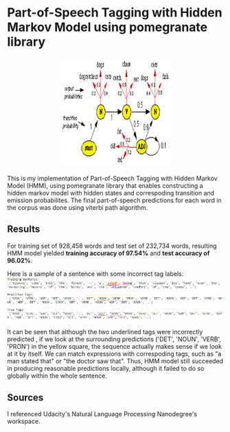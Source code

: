 # Part-of-Speech Tagging with Hidden Markov Model using pomegranate library

<p align="center"><img src="HMM.png" width = "256" height = "256"></p>

This is my implementation of Part-of-Speech Tagging with Hidden Markov Model (HMM), using pomegranate library that enables constructing a hidden markov model with
hidden states and correspoding transition and emission probabilites. The final part-of-speech predictions for each word in the corpus was done using viterbi path
algorithm.



## Results

For training set of 928,458 words and test set of 232,734 words, resulting HMM model yielded **training accuracy of 97.54%** and **test accuracy of 96.02%**.


Here is a sample of a sentence with some incorrect tag labels:
<img src="result.png">

It can be seen that although the two underlined tags were incorrectly predicted , if we look at the surrounding predictions ('DET', 'NOUN', 'VERB', 'PRON')
in the yellow square, the sequence actually makes sense if we look at it by itself. We can match expressions with correspoding tags, 
such as "a man stated that" or "the doctor saw that". Thus, HMM model still succeeded in producing reasonable predictions locally, although it failed to do so
globally within the whole sentence. 


## Sources

I referenced Udacity's Natural Language Processing Nanodegree's workspace.

